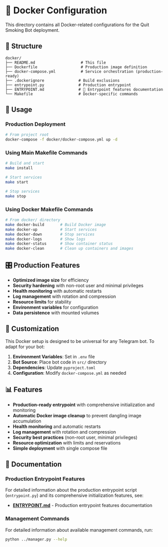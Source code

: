 # 🐳 Docker Configuration

This directory contains all Docker-related configurations for the Quit Smoking Bot deployment.

## 📁 Structure

```
docker/
├── README.md                    # This file
├── Dockerfile                   # Production image definition
├── docker-compose.yml           # Service orchestration (production-ready)
├── .dockerignore               # Build exclusions
├── entrypoint.py               # Production entrypoint
├── ENTRYPOINT.md               # 📖 Entrypoint features documentation
└── Makefile                    # Docker-specific commands
```

## 🚀 Usage

### Production Deployment

```bash
# From project root
docker-compose -f docker/docker-compose.yml up -d
```

### Using Main Makefile Commands

```bash
# Build and start
make install

# Start services
make start

# Stop services
make stop
```

### Using Docker Makefile Commands

```bash
# From docker/ directory
make docker-build       # Build Docker image
make docker-up          # Start services
make docker-down        # Stop services
make docker-logs        # Show logs
make docker-status      # Show container status
make docker-clean       # Clean up containers and images
```

## 🎛️ Production Features

- **Optimized image size** for efficiency
- **Security hardening** with non-root user and minimal privileges
- **Health monitoring** with automatic restarts
- **Log management** with rotation and compression
- **Resource limits** for stability
- **Environment variables** for configuration
- **Data persistence** with mounted volumes

## 🔧 Customization

This Docker setup is designed to be universal for any Telegram bot. To adapt for your bot:

1. **Environment Variables**: Set in `.env` file
2. **Bot Source**: Place bot code in `src/` directory
3. **Dependencies**: Update `pyproject.toml`
4. **Configuration**: Modify `docker-compose.yml` as needed

## 📊 Features

- **Production-ready entrypoint** with comprehensive initialization and monitoring
- **Automatic Docker image cleanup** to prevent dangling image accumulation
- **Health monitoring** and automatic restarts
- **Log management** with rotation and compression
- **Security best practices** (non-root user, minimal privileges)
- **Resource optimization** with limits and reservations
- **Simple deployment** with single compose file

## 📖 Documentation

### Production Entrypoint Features

For detailed information about the production entrypoint script (`entrypoint.py`) and its comprehensive initialization features, see:

- [**ENTRYPOINT.md**](./ENTRYPOINT.md) - Production entrypoint features documentation

### Management Commands

For detailed information about available management commands, run:

```bash
python ../manager.py --help
```
